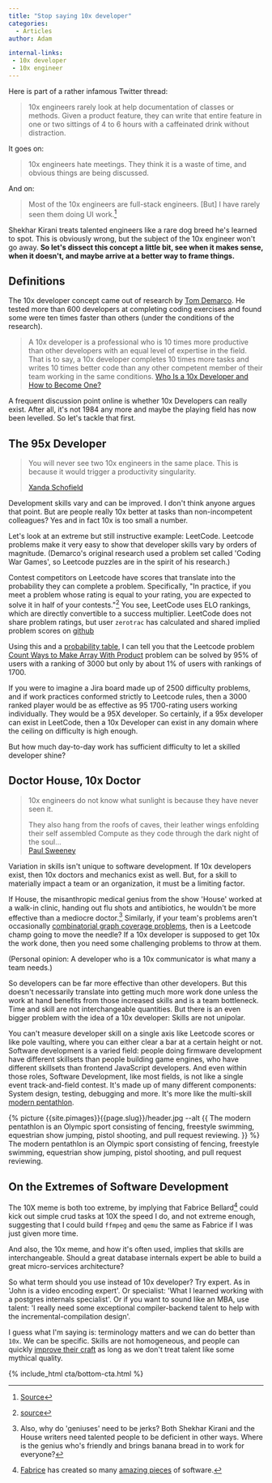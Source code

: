 ```yaml
---
title: "Stop saying 10x developer"
categories:
  - Articles
author: Adam

internal-links:
 - 10x developer
 - 10x engineer
---
```

Here is part of a rather infamous Twitter thread:

> 10x engineers rarely look at help documentation of classes or methods.
> Given a product feature, they can write that entire feature in one or two sittings of 4 to 6 hours with a caffeinated drink without distraction.

It goes on:

> 10x engineers hate meetings. They think it is a waste of time, and obvious things are being discussed.

And on:

> Most of the 10x engineers are full-stack engineers. [But] I have rarely seen them doing UI work.[^1]

[^1]: [Source](https://twitter.com/skirani/status/1149302828420067328)

Shekhar Kirani treats talented engineers like a rare dog breed he's learned to spot. This is obviously wrong, but the subject of the 10x engineer won't go away. **So let's dissect this concept a little bit, see when it makes sense, when it doesn't, and maybe arrive at a better way to frame things.**

## Definitions

The 10x developer concept came out of research by [Tom Demarco](https://www.gwern.net/docs/cs/algorithm/2001-demarco-peopleware-whymeasureperformance.pdf). He tested more than 600 developers at completing coding exercises and found some were ten times faster than others (under the conditions of the research).

> A 10x developer is a professional who is 10 times more productive than other developers with an equal level of expertise in the field. That is to say, a 10x developer completes 10 times more tasks and writes 10 times better code than any other competent member of their team working in the same conditions.
> [Who Is a 10x Developer and How to Become One?](https://www.actitime.com/productivity/10x-developer)

A frequent discussion point online is whether 10x Developers can really exist. After all, it's not 1984 any more and maybe the playing field has now been levelled. So let's tackle that first.

## The 95x Developer

> You will never see two 10x engineers in the same place. This is because it would trigger a productivity singularity.
>
> [Xanda Schofield](https://twitter.com/XandaSchofield/status/1150106315647119360)

Development skills vary and can be improved. I don't think anyone argues that point. But are people really 10x better at tasks than non-incompetent colleagues? Yes and in fact 10x is too small a number.

Let's look at an extreme but still instructive example: LeetCode. Leetcode problems make it very easy to show that developer skills vary by orders of magnitude. (Demarco's original research used a problem set called 'Coding War Games', so Leetcode puzzles are in the spirit of his research.)

Contest competitors on Leetcode have scores that translate into the probability they can complete a problem. Specifically, "In practice, if you meet a problem whose rating is equal to your rating, you are expected to solve it in half of your contests."[^2] You see, LeetCode uses ELO rankings, which are directly convertible to a success multiplier. LeetCode does not share problem ratings, but user `zerotrac` has calculated and shared implied problem scores on [github](https://github.com/zerotrac/leetcode_problem_rating/blob/main/ratings.txt)

[^2]: [source](https://leetcode.com/discuss/study-guide/1965086/How-to-practice-for-2200%2B-rating-in-LC)

Using this and a [probability table](https://www.318chess.com/elo.html), I can tell you that the Leetcode problem [Count Ways to Make Array With Product](https://leetcode.com/problems/count-ways-to-make-array-with-product/) problem can be solved by 95% of users with a ranking of 3000 but only by about 1% of users with rankings of 1700.

If you were to imagine a Jira board made up of 2500 difficulty problems, and if work practices conformed strictly to Leetcode rules, then a 3000 ranked player would be as effective as 95 1700-rating users working individually. They would be a 95X developer. So certainly, if a 95x developer can exist in LeetCode, then a 10x Developer can exist in any domain where the ceiling on difficulty is high enough.

But how much day-to-day work has sufficient difficulty to let a skilled developer shine?

## Doctor House, 10x Doctor

> 10x engineers do not know what sunlight is because they have never seen it.
>
> They also hang from the roofs of caves, their leather wings enfolding their self assembled Compute as they code through the dark night of the soul...  
> [Paul Sweeney](https://twitter.com/PaulSweeney/status/1150366063303057408)

Variation in skills isn't unique to software development. If 10x developers exist, then 10x doctors and mechanics exist as well. But, for a skill to materially impact a team or an organization, it must be a limiting factor.

If House, the misanthropic medical genius from the show 'House' worked at a walk-in clinic, handing out flu shots and antibiotics, he wouldn't be more effective than a mediocre doctor.[^3] Similarly, if your team's problems aren't occasionally [combinatorial graph coverage problems](https://leetcode.com/problems/minimum-weighted-subgraph-with-the-required-paths/submissions/), then is a Leetcode champ going to move the needle? If a 10x developer is supposed to get 10x the work done, then you need some challenging problems to throw at them.

[^3]: Also, why do 'geniuses' need to be jerks? Both Shekhar Kirani and the House writers need talented people to be deficient in other ways. Where is the genius who's friendly and brings banana bread in to work for everyone?

(Personal opinion: A developer who is a 10x communicator is what many a team needs.)

So developers can be far more effective than other developers. But this doesn't necessarily translate into getting much more work done unless the work at hand benefits from those increased skills and is a team bottleneck. Time and skill are not interchangeable quantities. But there is an even bigger problem with the idea of a 10x developer: Skills are not unipolar.

<!-- vale HouseStyle.OxfordComma = NO -->
You can't measure developer skill on a single axis like Leetcode scores or like pole vaulting, where you can either clear a bar at a certain height or not. Software development is a varied field: people doing firmware development have different skillsets than people building game engines, who have different skillsets than frontend JavaScript developers. And even within those roles, Software Development, like most fields, is not like a single event track-and-field contest. It's made up of many different components: System design, testing, debugging and more. It's more like the multi-skill [modern pentathlon](https://www.cbc.ca/sports/olympics/summer/modern-pentathlon/instant-expert-modern-pentathlon-1.3694080).
<!-- vale HouseStyle.OxfordComma = YES -->

<div class="wide">
{% picture {{site.pimages}}{{page.slug}}/header.jpg --alt {{ The modern pentathlon is an Olympic sport consisting of fencing, freestyle swimming, equestrian show jumping, pistol shooting, and pull request reviewing. }} %}
<figcaption>The modern pentathlon is an Olympic sport consisting of fencing, freestyle swimming, equestrian show jumping, pistol shooting, and pull request reviewing.<figcaption>
</div>

## On the Extremes of Software Development

The 10X meme is both too extreme, by implying that Fabrice Bellard[^4] could kick out simple crud tasks at 10X the speed I do, and not extreme enough, suggesting that I could build `ffmpeg` and `qemu` the same as Fabrice if I was just given more time.

[^4]: [Fabrice](https://bellard.org/) has created so many [amazing pieces](https://smartbear.com/blog/fabrice-bellard-portrait-of-a-super-productive-pro/) of software.

And also, the 10x meme, and how it's often used, implies that skills are interchangeable. Should a great database internals expert be able to build a great micro-services architecture?

So what term should you use instead of 10x developer? Try expert. As in 'John is a video encoding expert'. Or specialist: 'What I learned working with a postgres internals specialist'. Or if you want to sound like an MBA, use talent: 'I really need some exceptional compiler-backend talent to help with the incremental-compilation design'.

I guess what I'm saying is: terminology matters and we can do better than `10x`. We can be specific. Skills are not homogeneous, and people can quickly [improve their craft](https://danluu.com/p95-skill/) as long as we don't treat talent like some mythical quality.

{% include_html cta/bottom-cta.html %}
